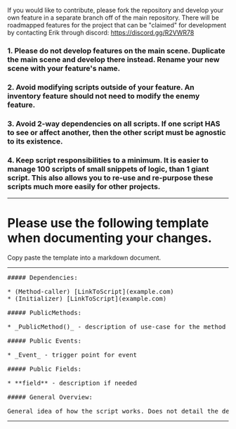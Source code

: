 If you would like to contribute, please fork the repository and develop your own feature in a separate branch off of the main repository.
There will be roadmapped features for the project that can be "claimed" for development by contacting Erik through discord: https://discord.gg/R2VWR78

### 1. Please do not develop features on the main scene. Duplicate the main scene and develop there instead. Rename your new scene with your feature's name.

### 2. Avoid modifying scripts outside of your feature. An inventory feature should not need to modify the enemy feature.

### 3. Avoid 2-way dependencies on all scripts. If one script HAS to see or affect another, then the other script must be agnostic to its existence.

### 4. Keep script responsibilities to a minimum. It is easier to manage 100 scripts of small snippets of logic, than 1 giant script. This also allows you to re-use and re-purpose these scripts much more easily for other projects.

***

# Please use the following template when documenting your changes.
Copy paste the template into a markdown document.

***
<pre>
##### Dependencies:

* (Method-caller) [LinkToScript](example.com)
* (Initializer) [LinkToScript](example.com)

##### PublicMethods:

* _PublicMethod()_ - description of use-case for the method

##### Public Events:

* _Event_ - trigger point for event

##### Public Fields:

* **field** - description if needed

##### General Overview:

General idea of how the script works. Does not detail the dependencies.
</pre>

***
